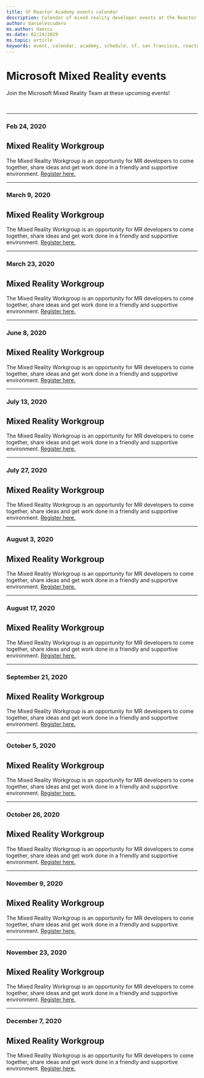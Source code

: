 ```yaml
---
title: SF Reactor Academy events calendar
description: Calendar of mixed reality developer events at the Reactor in San Francisco.
author: danielescudero
ms.author: daescu
ms.date: 02/24/2019
ms.topic: article
keywords: event, calendar, academy, schedule, sf, san francisco, reactor
---
```


# Microsoft Mixed Reality events

Join the Microsoft Mixed Reality Team at these upcoming events!

<br>

---
###  Feb 24, 2020
## Mixed Reality Workgroup
The Mixed Reality Workgroup is an opportunity for MR developers to come together, share ideas and get work done in a friendly and supportive environment.
[Register here.](https://www.meetup.com/hololens-mr/events/)
<br>

---
###  March 9, 2020
## Mixed Reality Workgroup
The Mixed Reality Workgroup is an opportunity for MR developers to come together, share ideas and get work done in a friendly and supportive environment.
[Register here.](https://www.meetup.com/hololens-mr/events/)
<br>

---
### March 23, 2020
## Mixed Reality Workgroup
The Mixed Reality Workgroup is an opportunity for MR developers to come together, share ideas and get work done in a friendly and supportive environment.
[Register here.](https://www.meetup.com/hololens-mr/events/)
<br>

---
###  June 8, 2020
## Mixed Reality Workgroup
The Mixed Reality Workgroup is an opportunity for MR developers to come together, share ideas and get work done in a friendly and supportive environment.
[Register here.](https://www.meetup.com/hololens-mr/events/)
<br>

---
###  July 13, 2020
## Mixed Reality Workgroup
The Mixed Reality Workgroup is an opportunity for MR developers to come together, share ideas and get work done in a friendly and supportive environment.
[Register here.](https://www.meetup.com/hololens-mr/events/)
<br>

---
###  July 27, 2020
## Mixed Reality Workgroup
The Mixed Reality Workgroup is an opportunity for MR developers to come together, share ideas and get work done in a friendly and supportive environment.
[Register here.](https://www.meetup.com/hololens-mr/events/)
<br>

---
###  August 3, 2020
## Mixed Reality Workgroup
The Mixed Reality Workgroup is an opportunity for MR developers to come together, share ideas and get work done in a friendly and supportive environment.
[Register here.](https://www.meetup.com/hololens-mr/events/)
<br>

---
###  August 17, 2020
## Mixed Reality Workgroup
The Mixed Reality Workgroup is an opportunity for MR developers to come together, share ideas and get work done in a friendly and supportive environment.
[Register here.](https://www.meetup.com/hololens-mr/events/)
<br>

---
###  September 21, 2020
## Mixed Reality Workgroup
The Mixed Reality Workgroup is an opportunity for MR developers to come together, share ideas and get work done in a friendly and supportive environment.
[Register here.](https://www.meetup.com/hololens-mr/events/)
<br>

---
###  October 5, 2020
## Mixed Reality Workgroup
The Mixed Reality Workgroup is an opportunity for MR developers to come together, share ideas and get work done in a friendly and supportive environment.
[Register here.](https://www.meetup.com/hololens-mr/events/)
<br>

---
###  October 26, 2020
## Mixed Reality Workgroup
The Mixed Reality Workgroup is an opportunity for MR developers to come together, share ideas and get work done in a friendly and supportive environment.
[Register here.](https://www.meetup.com/hololens-mr/events/)
<br>

---
###  November 9, 2020
## Mixed Reality Workgroup
The Mixed Reality Workgroup is an opportunity for MR developers to come together, share ideas and get work done in a friendly and supportive environment.
[Register here.](https://www.meetup.com/hololens-mr/events/)
<br>

---
###  November 23, 2020
## Mixed Reality Workgroup
The Mixed Reality Workgroup is an opportunity for MR developers to come together, share ideas and get work done in a friendly and supportive environment.
[Register here.](https://www.meetup.com/hololens-mr/events/)
<br>

---
###  December 7, 2020
## Mixed Reality Workgroup
The Mixed Reality Workgroup is an opportunity for MR developers to come together, share ideas and get work done in a friendly and supportive environment.
[Register here.](https://www.meetup.com/hololens-mr/events/)
